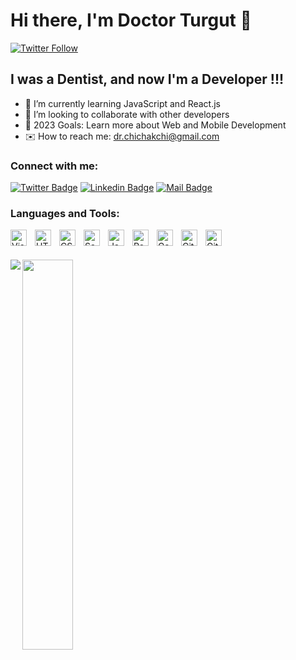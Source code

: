 # Hi there, I'm Doctor Turgut 👋 

[![Twitter Follow](https://img.shields.io/twitter/follow/turgutdev?color=1DA1F2&logo=twitter&style=for-the-badge)](https://twitter.com/intent/follow?original_referer=https%3A%2F%2Fgithub.com%2Fturgutdev&screen_name=turgut_ch)

## I was a Dentist, and now I'm a Developer !!!


- 🌱 I’m currently learning JavaScript and React.js
- 👯 I’m looking to collaborate with other developers
- 🥅 2023 Goals: Learn more about Web and Mobile Development 
- ✉️ How to reach me: dr.chichakchi@gmail.com

### Connect with me:

[![Twitter Badge](https://img.shields.io/badge/-@turgutdev-1ca0f1?style=flat&labelColor=1ca0f1&logo=twitter&logoColor=white&link=https://twitter.com/turgutdev)](https://twitter.com/turgutdev) [![Linkedin Badge](https://img.shields.io/badge/-turgutdev-0e76a8?style=flat&labelColor=0e76a8&logo=linkedin&logoColor=white)](https://www.linkedin.com/in/turgutdev/) [![Mail Badge](https://img.shields.io/badge/-@turgut.ch-e84393?style=flat&labelColor=e84393&logo=instagram&logoColor=white)](https://instagram.com/turgut.ch)


### Languages and Tools:

<img align="left" alt="Visual Studio Code" width="26px" src="https://cdn.jsdelivr.net/gh/devicons/devicon/icons/vscode/vscode-original.svg" style="padding-right:10px;" />
<img align="left" alt="HTML5" width="26px" src="https://cdn.jsdelivr.net/gh/devicons/devicon/icons/html5/html5-original.svg" style="padding-right:10px;" />
<img align="left" alt="CSS3" width="26px" src="https://cdn.jsdelivr.net/gh/devicons/devicon/icons/css3/css3-original.svg" style="padding-right:10px;" />
<img align="left" alt="Sass" width="26px" src="https://cdn.jsdelivr.net/gh/devicons/devicon/icons/sass/sass-original.svg" style="padding-right:10px;" />
<img align="left" alt="JavaScript" width="26px" src="https://cdn.jsdelivr.net/gh/devicons/devicon/icons/javascript/javascript-original.svg" style="padding-right:10px;" />
<img align="left" alt="React" width="26px" src="https://cdn.jsdelivr.net/gh/devicons/devicon/icons/react/react-original.svg" style="padding-right:10px;" />
<img align="left" alt="Gatsby" width="26px" src="https://cdn.jsdelivr.net/gh/devicons/devicon/icons/gatsby/gatsby-original.svg" style="padding-right:10px;" />
<img align="left" alt="Git" width="26px" src="https://cdn.jsdelivr.net/gh/devicons/devicon/icons/git/git-original.svg" style="padding-right:10px;" />
<img align="left" alt="GitHub" width="26px" src="https://cdn.jsdelivr.net/npm/simple-icons@3.13.0/icons/github.svg" style="padding-right:10px;" />

<br><br>
  
<img align="left" src="https://github-readme-stats.vercel.app/api?username=turgutdev" />
<img align="left" width="40%" src="https://github-readme-stats.vercel.app/api/top-langs/?username=turgutdev&layout=compact" />


[twitter]: https://twitter.com/turgutdev
[instagram]: https://instagram.com/turgut.ch
[linkedin]: https://linkedin.com/in/turgutdev
